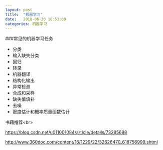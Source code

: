 ```yaml
---
layout: post
title:  "机器学习"
date:   2018-06-30 16:53:00
categories: 机器学习
---
```


###常见的机器学习任务


* 分类
* 输入缺失分类
* 回归
* 转录
* 机器翻译
* 结构化输出
* 异常检测
* 合成和采样
* 缺失值填补
* 去噪
* 密度估计和概率质量函数估计



书藉推荐<br\>

https://blog.csdn.net/u011001084/article/details/73285698

http://www.360doc.com/content/16/1229/22/32626470_618756999.shtml